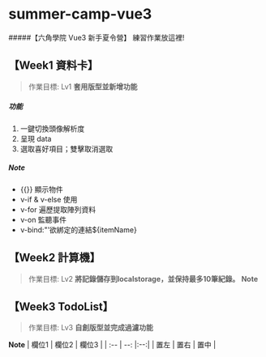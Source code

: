 # summer-camp-vue3
#####【六角學院 Vue3 新手夏令營】 練習作業放這裡!

## 【Week1 資料卡】  
> 作業目標: Lv1 **套用版型並新增功能**
##### **功能**
1. 一鍵切換頭像解析度
2. 呈現 data
3. 選取喜好項目；雙擊取消選取

##### **Note**
- {{}} 顯示物件
- v-if & v-else 使用
- v-for 遍歷提取陣列資料
- v-on 監聽事件
- v-bind:"'欲綁定的連結${itemName}

## 【Week2 計算機】

> 作業目標: Lv2 **將記錄儲存到localstorage，並保持最多10筆紀錄。**
**Note**

## 【Week3 TodoList】

> 作業目標: Lv3 **自創版型並完成過濾功能**

**Note**
| 欄位1 | 欄位2 | 欄位3 |
| :-- | --: |:--:|
| 置左  | 置右 | 置中 |
